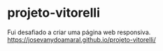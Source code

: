 # projeto-vitorelli
 Fui desafiado a criar uma página web responsiva.
https://josevanydoamaral.github.io/projeto-vitorelli/
